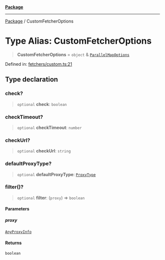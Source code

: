 [**Package**](../README.md)

***

[Package](../globals.md) / CustomFetcherOptions

# Type Alias: CustomFetcherOptions

> **CustomFetcherOptions** = `object` & [`ParallelMapOptions`](ParallelMapOptions.md)

Defined in: [fetchers/custom.ts:21](https://github.com/AlexXanderGrib/proxy-master/blob/ca5aa337e3a3c6ac87453a9ce0f2477b801f4bc9/src/fetchers/custom.ts#L21)

## Type declaration

### check?

> `optional` **check**: `boolean`

### checkTimeout?

> `optional` **checkTimeout**: `number`

### checkUrl?

> `optional` **checkUrl**: `string`

### defaultProxyType?

> `optional` **defaultProxyType**: [`ProxyType`](ProxyType.md)

### filter()?

> `optional` **filter**: (`proxy`) => `boolean`

#### Parameters

##### proxy

[`AnyProxyInfo`](AnyProxyInfo.md)

#### Returns

`boolean`
